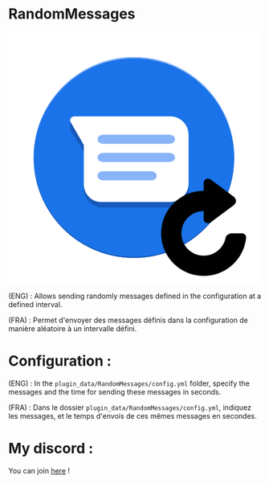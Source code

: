 # RandomMessages

<img 
  src = "logo.png"
  title="EasterEgg hein ;)" 
  />
  
<p>(ENG) : Allows sending randomly messages defined in the configuration at a defined interval.</p>  
<p>(FRA) : Permet d'envoyer des messages définis dans la configuration de manière aléatoire à un intervalle défini.</p>  

# Configuration :

(ENG) : In the `plugin_data/RandomMessages/config.yml` folder, specify the messages and the time for sending these messages in seconds.  

(FRA) : Dans le dossier `plugin_data/RandomMessages/config.yml`, indiquez les messages, et le temps d'envois de ces mêmes messages en secondes.  

# My discord :

You can join <a href="https://discord.gg/NkZu7DNKEn">here</a> !
